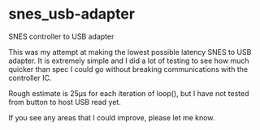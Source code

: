 # snes_usb-adapter
SNES controller to USB adapter

This was my attempt at making the lowest possible latency SNES to USB adapter. It is extremely simple and I did a lot of testing to see how much quicker than spec I could go without breaking communications with the controller IC.

Rough estimate is 25µs for each iteration of loop(), but I have not tested from button to host USB read yet.

If you see any areas that I could improve, please let me know.
